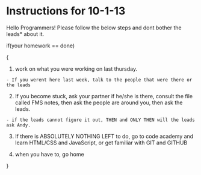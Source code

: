 Instructions for 10-1-13
============

Hello Programmers! Please follow the below steps and dont bother the leads* about it.

if(your homework == done)

{

  1) work on what you were working on last thursday.
  
    - If you werent here last week, talk to the people that were there or the leads
  
  2) If you become stuck, ask your partner if he/she is there, consult the file called FMS notes, then ask the people are around you, then ask the leads.

    - if the leads cannot figure it out, THEN and ONLY THEN will the leads ask Andy.
    
  3) If there is ABSOLUTELY NOTHING LEFT to do, go to code academy and learn HTML/CSS and JavaScript, or get familiar with GIT and GITHUB
  
  4) when you have to, go home
  
}
